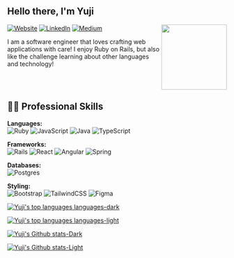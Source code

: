 <h2> Hello there, I'm Yuji</h2>

<img align="right" src="https://media2.giphy.com/media/zhYSVCirREeIZtONCI/giphy.gif" width='150'/> 


[![Website](https://img.shields.io/badge/Website-CC5500?style=for-the-badge&logo=&logoColor=white)](https://yuji3000.github.io/portfolio3/) 
[ ![LinkedIn](https://img.shields.io/badge/LinkedIn-4682B4?style=for-the-badge&logo=linkedin&logoColor=white)](https://www.linkedin.com/in/yujikosa/) 
[![Medium](https://img.shields.io/badge/Medium-555555?style=for-the-badge&logo=medium&logoColor=white)](https://medium.com/@yuji.kosa)


I am a software engineer that loves crafting web applications with care! I enjoy Ruby on Rails, but also like the challenge learning about other languages and technology!

</br></br>
## 👨‍💻 Professional Skills

**Languages:** <br>
![Ruby](https://img.shields.io/badge/ruby-%23CC342D.svg?style=for-the-badge&logo=ruby&logoColor=white)
![JavaScript](https://img.shields.io/badge/javascript-%23323330.svg?style=for-the-badge&logo=javascript&logoColor=%23F7DF1E)
![Java](https://img.shields.io/badge/java-%23ED8B00.svg?style=for-the-badge&logo=openjdk&logoColor=white)
![TypeScript](https://img.shields.io/badge/typescript-%23007ACC.svg?style=for-the-badge&logo=typescript&logoColor=white)

**Frameworks:**<br>
![Rails](https://img.shields.io/badge/rails-%23CC0000.svg?style=for-the-badge&logo=ruby-on-rails&logoColor=white)
![React](https://img.shields.io/badge/react-%2320232a.svg?style=for-the-badge&logo=react&logoColor=%2361DAFB)
![Angular](https://img.shields.io/badge/angular-%23DD0031.svg?style=for-the-badge&logo=angular&logoColor=white)
![Spring](https://img.shields.io/badge/spring-%236DB33F.svg?style=for-the-badge&logo=spring&logoColor=white)

**Databases:**<br>
![Postgres](https://img.shields.io/badge/postgres-%23316192.svg?style=for-the-badge&logo=postgresql&logoColor=white)

**Styling:**<br>
![Bootstrap](https://img.shields.io/badge/bootstrap-%238511FA.svg?style=for-the-badge&logo=bootstrap&logoColor=white)
![TailwindCSS](https://img.shields.io/badge/tailwindcss-%2338B2AC.svg?style=for-the-badge&logo=tailwind-css&logoColor=white)
![Figma](https://img.shields.io/badge/figma-%23F24E1E.svg?style=for-the-badge&logo=figma&logoColor=white)

[![Yuji's top languages languages-dark](https://github-readme-stats-9s68.vercel.app/api/top-langs/?username=yuji3000&hide=python,html&hide_border=true&layout=compact&theme=tokyonight#gh-dark-mode-only&size_weight=1&count_weight=0.5)](https://github.com/yuji3000/github-readme-stats#gh-dark-mode-only)

[![Yuji's top languages languages-light](https://github-readme-stats-9s68.vercel.app/api/top-langs/?username=yuji3000&layout=compact&hide=python,html&hide_border=true&theme=defaultt#gh-light-mode-only&size_weight=1&count_weight=0.5)](https://github.com/yuji3000/github-readme-stats#gh-light-mode-only)
<br>

[![Yuji's Github stats-Dark](https://github-readme-stats-9s68.vercel.app/api?username=yuji3000&show_icons=true&rank_icon=github&include_all_commits=true&hide_border=true&theme=tokyonight#gh-dark-mode-only)](https://github.com/yuji3000/github-readme-stats#gh-dark-mode-only)

[![Yuji's Github stats-Light](https://github-readme-stats-9s68.vercel.app/api?username=yuji3000&show_icons=true&rank_icon=github&include_all_commits=true&hide_border=true&theme=default#gh-light-mode-only)](https://github.com/yuji3000/github-readme-stats#gh-light-mode-only)

<!--[![Anurag's GitHub stats-Light](https://github-readme-stats.vercel.app/api?username=anuraghazra&show_icons=true&theme=default#gh-light-mode-only)](https://github.com/anuraghazra/github-readme-stats#gh-light-mode-only)



